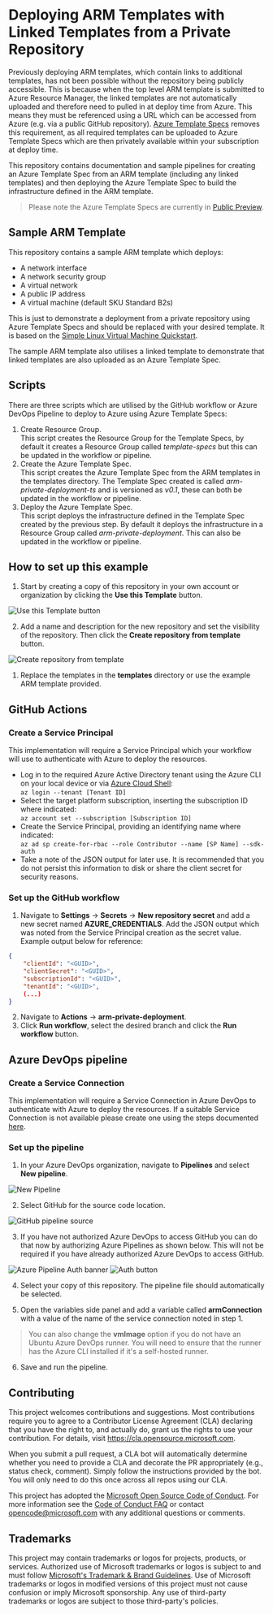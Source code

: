 # Deploying ARM Templates with Linked Templates from a Private Repository

Previously deploying ARM templates, which contain links to additional templates, has not been possible without the repository being publicly accessible. This is because when the top level ARM template is submitted to Azure Resource Manager, the linked templates are not automatically uploaded and therefore need to pulled in at deploy time from Azure. This means they must be referenced using a URL which can be accessed from Azure (e.g. via a public GitHub repository). [Azure Template Specs](https://docs.microsoft.com/en-us/azure/azure-resource-manager/templates/template-specs) removes this requirement, as all required templates can be uploaded to Azure Template Specs which are then privately available within your subscription at deploy time.

This repository contains documentation and sample pipelines for creating an Azure Template Spec from an ARM template (including any linked templates) and then deploying the Azure Template Spec to build the infrastructure defined in the ARM template.

> Please note the Azure Template Specs are currently in [Public Preview](https://techcommunity.microsoft.com/t5/azure-governance-and-management/arm-template-specs-is-now-public-preview/ba-p/2103322).

## Sample ARM Template

This repository contains a sample ARM template which deploys:

- A network interface
- A network security group
- A virtual network
- A public IP address
- A virtual machine (default SKU Standard B2s)

This is just to demonstrate a deployment from a private repository using Azure Template Specs and should be replaced with your desired template. It is based on the [Simple Linux Virtual Machine Quickstart](https://github.com/Azure/azure-quickstart-templates/tree/master/quickstarts/microsoft.compute/vm-simple-linux).

The sample ARM template also utilises a linked template to demonstrate that linked templates are also uploaded as an Azure Template Spec.

## Scripts

There are three scripts which are utilised by the GitHub workflow or Azure DevOps Pipeline to deploy to Azure using Azure Template Specs:

1. Create Resource Group. <br>
   This script creates the Resource Group for the Template Specs, by default it creates a Resource Group called *template-specs* but this can be updated in the workflow or pipeline.
2. Create the Azure Template Spec. <br>
   This script creates the Azure Template Spec from the ARM templates in the templates directory. The Template Spec created is called *arm-private-deployment-ts* and is versioned as *v0.1*, these can both be updated in the workflow or pipeline.
3. Deploy the Azure Template Spec. <br>
   This script deploys the infrastructure defined in the Template Spec created by the previous step. By default it deploys the infrastructure in a Resource Group called *arm-private-deployment*. This can also be updated in the workflow or pipeline.

## How to set up this example

1. Start by creating a copy of this repository in your own account or organization by clicking the **Use this Template** button.

![Use this Template button](/images/useTemplate.png)

2. Add a name and description for the new repository and set the visibility of the repository. Then click the **Create repository from template** button.

![Create repository from template](/images/create.png)

1. Replace the templates in the **templates** directory or use the example ARM template provided.

## GitHub Actions

### Create a Service Principal

This implementation will require a Service Principal which your workflow will use to authenticate with Azure to deploy the resources.

- Log in to the required Azure Active Directory tenant using the Azure CLI on your local device or via [Azure Cloud Shell](https://shell.azure.com): <br>
`az login --tenant [Tenant ID]`
- Select the target platform subscription, inserting the subscription ID where indicated: <br> `az account set --subscription [Subscription ID]`
- Create the Service Principal, providing an identifying name where indicated: <br> `az ad sp create-for-rbac --role Contributor --name [SP Name] --sdk-auth`
- Take a note of the JSON output for later use. It is recommended that you do not persist this information to disk or share the client secret for security reasons.

### Set up the GitHub workflow

1. Navigate to **Settings** -> **Secrets** -> **New repository secret** and add a new secret named **AZURE_CREDENTIALS**. Add the JSON output which was noted from the Service Principal creation as the secret value. Example output below for reference:

```json
{
    "clientId": "<GUID>",
    "clientSecret": "<GUID>",
    "subscriptionId": "<GUID>",
    "tenantId": "<GUID>",
    (...)
}
```

2. Navigate to **Actions** -> **arm-private-deployment**.
3. Click **Run workflow**, select the desired branch and click the **Run workflow** button.

## Azure DevOps pipeline

### Create a Service Connection

This implementation will require a Service Connection in Azure DevOps to authenticate with Azure to deploy the resources. If a suitable Service Connection is not available please create one using the steps documented [here](https://docs.microsoft.com/en-us/azure/devops/pipelines/library/service-endpoints?view=azure-devops&tabs=yaml#create-a-service-connection).

### Set up the pipeline

1. In your Azure DevOps organization, navigate to **Pipelines** and select **New pipeline**.

![New Pipeline](/images/new_pipeline.png)

2. Select GitHub for the source code location.

![GitHub pipeline source](/images/github_pipeline_source.png)

3. If you have not authorized Azure DevOps to access GitHub you can do that now by authorizing Azure Pipelines as shown below. This will not be required if you have already authorized Azure DevOps to access GitHub.

![Azure Pipeline Auth banner](/images/OAuth.png)
![Auth button](/images/Auth.png)

4. Select your copy of this repository. The pipeline file should automatically be selected.

5. Open the variables side panel and add a variable called **armConnection** with a value of the name of the service connection noted in step 1.

> You can also change the **vmImage** option if you do not have an Ubuntu Azure DevOps runner. You will need to ensure that the runner has the Azure CLI installed if it's a self-hosted runner.

6. Save and run the pipeline.

## Contributing

This project welcomes contributions and suggestions.  Most contributions require you to agree to a Contributor License Agreement (CLA) declaring that you have the right to, and actually do, grant us
the rights to use your contribution. For details, visit https://cla.opensource.microsoft.com.

When you submit a pull request, a CLA bot will automatically determine whether you need to provide
a CLA and decorate the PR appropriately (e.g., status check, comment). Simply follow the instructions
provided by the bot. You will only need to do this once across all repos using our CLA.

This project has adopted the [Microsoft Open Source Code of Conduct](https://opensource.microsoft.com/codeofconduct/).
For more information see the [Code of Conduct FAQ](https://opensource.microsoft.com/codeofconduct/faq/) or
contact [opencode@microsoft.com](mailto:opencode@microsoft.com) with any additional questions or comments.

## Trademarks

This project may contain trademarks or logos for projects, products, or services. Authorized use of Microsoft
trademarks or logos is subject to and must follow
[Microsoft's Trademark & Brand Guidelines](https://www.microsoft.com/en-us/legal/intellectualproperty/trademarks/usage/general).
Use of Microsoft trademarks or logos in modified versions of this project must not cause confusion or imply Microsoft sponsorship.
Any use of third-party trademarks or logos are subject to those third-party's policies.
